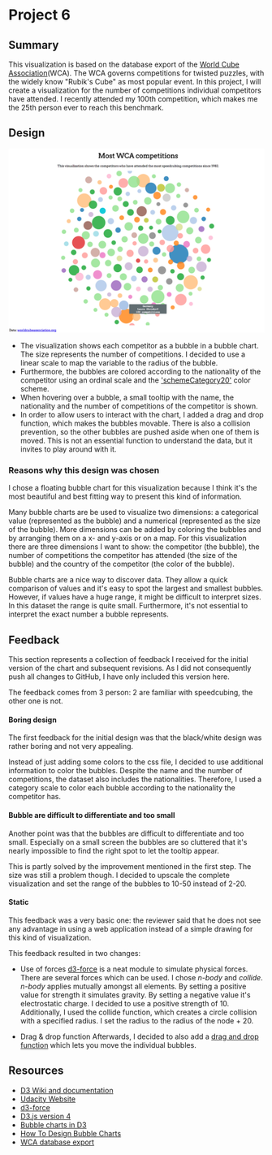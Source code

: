 # Project 6

## Summary
This visualization is based on the database export of the [World Cube Association](http://www.worldcubeassociation.org)(WCA). The WCA governs competitions for twisted puzzles, with the widely know "Rubik's Cube" as most popular event. In this project, I will create a visualization for the number of competitions individual competitors have attended. I recently attended my 100th competition, which makes me the 25th person ever to reach this benchmark.

## Design
![Screenshot](images/final_visualization.png)

* The visualization shows each competitor as a bubble in a bubble chart. The size represents the number of competitions. I decided to use a linear scale to map the variable to the radius of the bubble.
* Furthermore, the bubbles are colored according to the nationality of the competitor using an ordinal scale and the ['schemeCategory20'](https://github.com/d3/d3-scale) color scheme.
* When hovering over a bubble, a small tooltip with the name, the nationality and the number of competitions of the competitor is shown.
* In order to allow users to interact with the chart, I added a drag and drop function, which makes the bubbles movable. There is also a collision prevention, so the other bubbles are pushed aside when one of them is moved. This is not an essential function to understand the data, but it invites to play around with it.

### Reasons why this design was chosen
I chose a floating bubble chart for this visualization because I think it's the most beautiful and best fitting way to present this kind of information.

Many bubble charts are be used to visualize two dimensions: a categorical value (represented as the bubble) and a numerical (represented as the size of the bubble). More dimensions can be added by coloring the bubbles and by arranging them on a x- and y-axis or on a map. For this visualization there are three dimensions I want to show: the competitor (the bubble), the number of competitions the competitor has attended (the size of the bubble) and the country of the competitor (the color of the bubble).

Bubble charts are a nice way to discover data. They allow a quick comparison of values and it's easy to spot the largest and smallest bubbles. However, if values have a huge range, it might be difficult to interpret sizes. In this dataset the range is quite small. Furthermore, it's not essential to interpret the exact number a bubble represents.

## Feedback
This section represents a collection of feedback I received for the initial version of the chart and subsequent revisions. As I did not consequently push all changes to GitHub, I have only included this version here.

The feedback comes from 3 person: 2 are familiar with speedcubing, the other one is not.

#### Boring design
The first feedback for the initial design was that the black/white design was rather boring and not very appealing.

Instead of just adding some colors to the css file, I decided to use additional information to color the bubbles. Despite the name and the number of competitions, the dataset also includes the nationalities. Therefore, I used a category scale to color each bubble according to the nationality the competitor has.

#### Bubble are difficult to differentiate and too small
Another point was that the bubbles are difficult to differentiate and too small. Especially on a small screen the bubbles are so cluttered that it's nearly impossible to find the right spot to let the tooltip appear.

This is partly solved by the improvement mentioned in the first step. The size was still a problem though. I decided to upscale the complete visualization and set the range of the bubbles to 10-50 instead of 2-20.

#### Static
This feedback was a very basic one: the reviewer said that he does not see any advantage in using a web application instead of a simple drawing for this kind of visualization.

This feedback resulted in two changes:
* Use of forces
[d3-force](https://github.com/d3/d3-force) is a neat module to simulate physical forces. There are several forces which can be used. I chose *n-body* and *collide*. *n-body* applies mutually amongst all elements. By setting a positive value for strength it simulates gravity. By setting a negative value it's electrostatic charge. I decided to use a positive strength of 10. Additionally, I used the collide function, which creates a circle collision with a specified radius. I set the radius to the radius of the node + 20.

* Drag & drop function
Afterwards, I decided to also add a [drag and drop function](https://github.com/d3/d3-drag) which lets you move the individual bubbles.

## Resources
* [D3 Wiki and documentation](https://github.com/d3/d3/wiki)
* [Udacity Website](http://www.udacity.com)
* [d3-force](https://github.com/d3/d3-force)
* [D3.js version 4](https://anthonyskelton.com/2016/d3-js-version-4/)
* [Bubble charts in D3](https://jrue.github.io/coding/2014/exercises/basicbubblepackchart/)
* [How To Design Bubble Charts](https://visage.co/data-visualization-101-bubble-charts/)
* [WCA database export](https://www.worldcubeassociation.org/results/misc/export.html)
